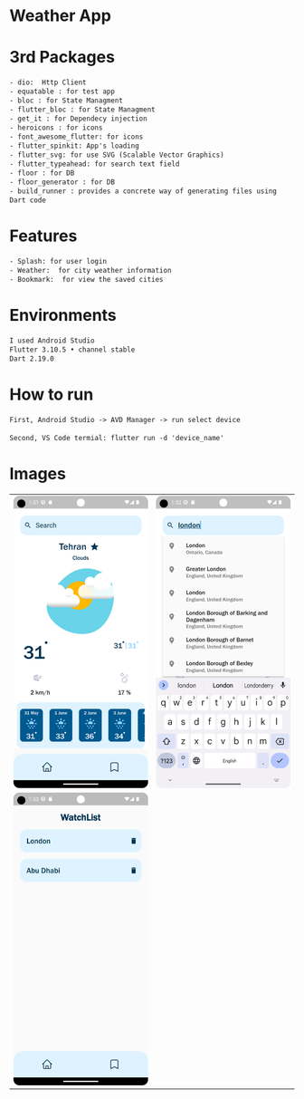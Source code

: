 # Weather App


# 3rd Packages
    - dio:  Http Client
    - equatable : for test app 
    - bloc : for State Managment 
    - flutter_bloc : for State Managment 
    - get_it : for Dependecy injection
    - heroicons : for icons
    - font_awesome_flutter: for icons
    - flutter_spinkit: App's loading
    - flutter_svg: for use SVG (Scalable Vector Graphics)
    - flutter_typeahead: for search text field
    - floor : for DB
    - floor_generator : for DB
    - build_runner : provides a concrete way of generating files using Dart code

# Features
    - Splash: for user login
    - Weather:  for city weather information
    - Bookmark:  for view the saved cities

# Environments
    I used Android Studio
    Flutter 3.10.5 • channel stable 
    Dart 2.19.0

# How to run

    First, Android Studio -> AVD Manager -> run select device

    Second, VS Code termial: flutter run -d 'device_name'

# Images

<div style="text-align: center">
    <table>
        <tr>
            <td style="text-align: center">
                    <img src="assets/01.png" width="300"/>
            </td>            
            <td style="text-align: center">
                    <img src="assets/02.png" width="300"/>
            </td>                     
        </tr>
        <tr>
            <td style="text-align: center">
                    <img src="assets/03.png" width="300"/>
            </td>
        </tr>
    </table>
</div>
